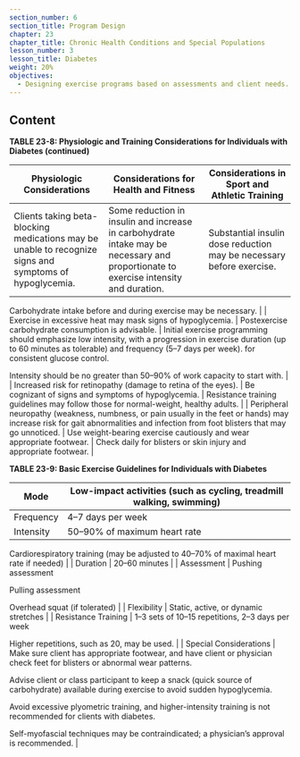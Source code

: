 ```yaml
---
section_number: 6
section_title: Program Design
chapter: 23
chapter_title: Chronic Health Conditions and Special Populations
lesson_number: 3
lesson_title: Diabetes
weight: 20%
objectives:
  - Designing exercise programs based on assessments and client needs.
---
```


## Content
**TABLE 23-8: Physiologic and Training Considerations for Individuals with Diabetes (continued)**

| Physiologic Considerations | Considerations for Health and Fitness | Considerations in Sport and Athletic Training |
|---|---|---|
| Clients taking beta-blocking medications may be unable to recognize signs and symptoms of hypoglycemia. | Some reduction in insulin and increase in carbohydrate intake may be necessary and proportionate to exercise intensity and duration. | Substantial insulin dose reduction may be necessary before exercise.

Carbohydrate intake before and during exercise may be necessary. |
| Exercise in excessive heat may mask signs of hypoglycemia. | Postexercise carbohydrate consumption is advisable. | Initial exercise programming should emphasize low intensity, with a progression in exercise duration (up to 60 minutes as tolerable) and frequency (5–7 days per week). for consistent glucose control.

Intensity should be no greater than 50–90% of work capacity to start with. |
| Increased risk for retinopathy (damage to retina of the eyes). | Be cognizant of signs and symptoms of hypoglycemia. | Resistance training guidelines may follow those for normal-weight, healthy adults. |
| Peripheral neuropathy (weakness, numbness, or pain usually in the feet or hands) may increase risk for gait abnormalities and infection from foot blisters that may go unnoticed. | Use weight-bearing exercise cautiously and wear appropriate footwear. | Check daily for blisters or skin injury and appropriate footwear. |

**TABLE 23-9: Basic Exercise Guidelines for Individuals with Diabetes**

| Mode | Low-impact activities (such as cycling, treadmill walking, swimming) |
|---|---|
| Frequency | 4–7 days per week |
| Intensity | 50–90% of maximum heart rate

Cardiorespiratory training (may be adjusted to 40–70% of maximal heart rate if needed) |
| Duration | 20–60 minutes |
| Assessment | Pushing assessment

Pulling assessment

Overhead squat (if tolerated) |
| Flexibility | Static, active, or dynamic stretches |
| Resistance Training | 1–3 sets of 10–15 repetitions, 2–3 days per week

Higher repetitions, such as 20, may be used. |
| Special Considerations | Make sure client has appropriate footwear, and have client or physician check feet for blisters or abnormal wear patterns.

Advise client or class participant to keep a snack (quick source of carbohydrate) available during exercise to avoid sudden hypoglycemia.

Avoid excessive plyometric training, and higher-intensity training is not recommended for clients with diabetes.

Self-myofascial techniques may be contraindicated; a physician’s approval is recommended. |